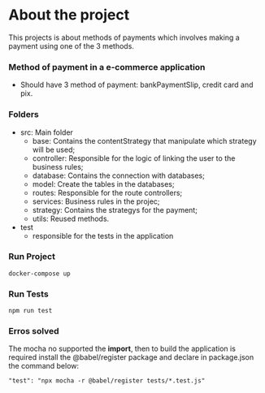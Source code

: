 # About the project

This projects is about methods of payments which involves making a payment using one of the 3 methods.

### Method of payment in a e-commerce application

- Should have 3 method of payment: bankPaymentSlip, credit card and pix.

### Folders 

- src: Main folder
  - base: Contains the contentStrategy that manipulate which strategy will be used;
  - controller: Responsible for the logic of linking the user to the business rules;
  - database: Contains the connection with databases;
  - model: Create the tables in the databases;
  - routes: Responsible for the route controllers;
  - services: Business rules in the projec;
  - strategy: Contains the strategys for the payment;
  - utils: Reused methods.
- test
  - responsible for the tests in the application

### Run Project

```
docker-compose up
```

### Run Tests

```
npm run test
```

### Erros solved

The mocha no supported the **import**, then to build the application is required install the @babel/register package and declare in package.json the command below:

```
"test": "npx mocha -r @babel/register tests/*.test.js"
```